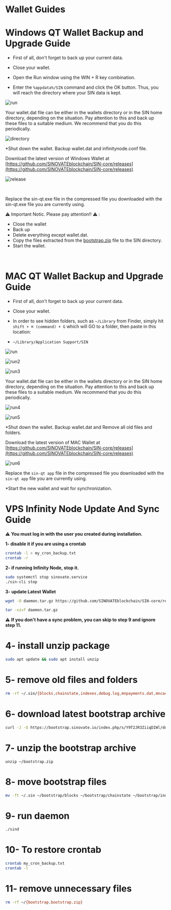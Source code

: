 # Wallet Guides


# Windows QT Wallet Backup and Upgrade Guide

* First of all, don't forget to back up your current data.

* Close your wallet.

* Open the Run window using the WIN + R key combination.


* Enter the `%appdata%/SIN` command and click the OK button. Thus, you will reach the directory where your SIN data is kept.

![run](assets/img/misc/run.png)
 

Your wallet.dat file can be either in the wallets directory or in the SIN home directory, depending on the situation. Pay attention to this and back up these files to a suitable medium. We recommend that you do this periodically.

  
![directory](assets/img/misc/directory.png)

*Shut down the wallet. Backup wallet.dat and infinitynode.conf file.


Download the latest version of Windows Wallet at [https://github.com/SINOVATEblockchain/SIN-core/releases](https://github.com/SINOVATEblockchain/SIN-core/releases)
 

![release](assets/img/misc/release.png)


<br>
 
 Replace the sin-qt.exe file in the compressed file you downloaded with the sin-qt.exe file you are currently using.

:warning: Important Notic. Please pay attention!! :warning: :

- Close the wallet
- Back up
- Delete everything except wallet.dat.
- Copy the files extracted from the [bootstrap.zip](https://bootstrap.sinovate.io/index.php/s/Y9T2JR3ZiiqDIWl/download) file to the SIN directory.
- Start the wallet.
 
<br>


# MAC QT Wallet Backup and Upgrade Guide

* First of all, don't forget to back up your current data.

* Close your wallet.

* In order to see hidden folders, such as `~/Library` from Finder, simply hit `shift + ⌘ (command) + G` which will GO to a folder, then paste in this location:


* ```~/Library/Application Support/SIN```

![run](assets/img/misc/mac_backup01.png)

![run2](assets/img/misc/mac_backup02.png)

![run3](assets/img/misc/mac_backup03.png)
 

Your wallet.dat file can be either in the wallets directory or in the SIN home directory, depending on the situation. Pay attention to this and back up these files to a suitable medium. We recommend that you do this periodically.

  
![run4](assets/img/misc/mac_backup04.png)

![run5](assets/img/misc/mac_backup05.png)

*Shut down the wallet. Backup wallet.dat and Remove all old files and folders. 


Download the latest version of MAC Wallet at [https://github.com/SINOVATEblockchain/SIN-core/releases](https://github.com/SINOVATEblockchain/SIN-core/releases)
 

![run6](assets/img/misc/mac_backup06.png)
  

Replace the `sin-qt app` file in the compressed file you downloaded with the `sin-qt app` file you are currently using.

*Start the new wallet and wait for synchronization.



# VPS Infinity Node Update And Sync Guide

:warning: **You must log in with the user you created during installation.**

**1- disable it if you are using a crontab**
```bash
crontab -l > my_cron_backup.txt
crontab -r
```

**2- if running Infinity Node, stop it.**
```bash
sudo systemctl stop sinovate.service
./sin-cli stop
```

**3- update Latest Wallet** 
```bash
wget -O daemon.tar.gz https://github.com/SINOVATEblockchain/SIN-core/releases/latest/download/daemon.tar.gz

tar -xzvf daemon.tar.gz
```
:warning: **If you don't have a sync problem, you can skip to step 9 and ignore step 11.**
# 4- install unzip package
```bash
sudo apt update && sudo apt install unzip
```
# 5- remove old files and folders
```bash
rm -rf ~/.sin/{blocks,chainstate,indexes,debug.log,mnpayments.dat,mncache.dat,banlist.dat,peers.dat,netfulfilled.dat,governance.dat,fee_estimates.dat}
```

# 6- download latest bootstrap archive
```bash
curl -J -O https://bootstrap.sinovate.io/index.php/s/Y9T2JR3ZiiqDIWl/download
```

# 7- unzip the bootstrap archive
```
unzip ~/bootstrap.zip
```

# 8- move bootstrap files
```bash
mv -ft ~/.sin ~/bootstrap/blocks ~/bootstrap/chainstate ~/bootstrap/indexes ~/bootstrap/infinitynode*.dat
```

# 9- run daemon 
```bash
./sind
```

# 10- To restore crontab

```bash
crontab my_cron_backup.txt
crontab -l
```

# 11- remove unnecessary files
```bash
rm -rf ~/{bootstrap,bootstrap.zip}
```

